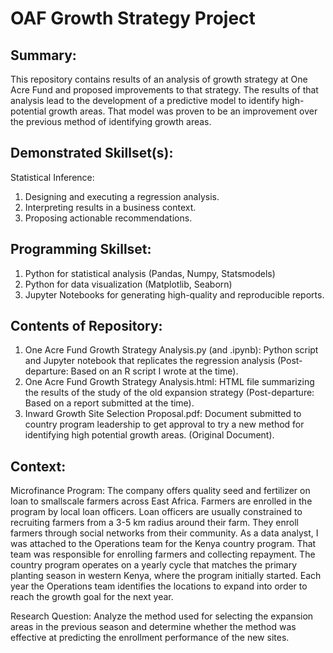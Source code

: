 # OAF Growth Strategy Project

## Summary: 
This repository contains results of an analysis of growth strategy at One Acre Fund and proposed improvements to that strategy. The results of that analysis lead to the development of a predictive model to identify high-potential growth areas. That model was proven to be an improvement over the previous method of identifying growth areas.

## Demonstrated Skillset(s):
Statistical Inference:
1. Designing and executing a regression analysis.
2. Interpreting results in a business context.
3. Proposing actionable recommendations.

## Programming Skillset:
1. Python for statistical analysis (Pandas, Numpy, Statsmodels)
2. Python for data visualization (Matplotlib, Seaborn)
3. Jupyter Notebooks for generating high-quality and reproducible reports.

## Contents of Repository:
1. One Acre Fund Growth Strategy Analysis.py (and .ipynb): Python script and Jupyter notebook that replicates the regression analysis (Post-departure: Based on an R script I wrote at the time). 
2. One Acre Fund Growth Strategy Analysis.html: HTML file summarizing the results of the study of the old expansion strategy (Post-departure: Based on a report submitted at the time).
3. Inward Growth Site Selection Proposal.pdf:  Document submitted to country program leadership to get approval to try a new method for identifying high potential growth areas. (Original Document).

## Context:
Microfinance Program: The company offers quality seed and fertilizer on loan to smallscale farmers across East Africa. Farmers are enrolled in the program by local loan officers.  Loan officers are usually constrained to recruiting farmers from a 3-5 km radius around their farm. They enroll farmers through social networks from their community.  As a data analyst, I was attached to the Operations team for the Kenya country program. That team was responsible for enrolling farmers and collecting repayment. The country program operates on a yearly cycle that matches the primary planting season in western Kenya, where the program initially started.  Each year the Operations team identifies the locations to expand into order to reach the growth goal for the next year.

Research Question: Analyze the method used for selecting the expansion areas in the previous season and determine whether the method was effective at predicting the enrollment performance of the new sites.  

